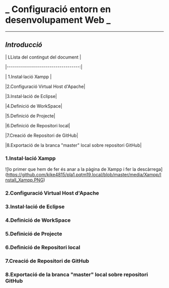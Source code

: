 # _ Configuració entorn en desenvolupament Web _
---
## _Introducció_

| LLista del contingut del document |

|------------------------------------:|

| 1.Instal·lació Xampp |

|2.Configuració Virtual Host d'Apache|

|3.Instal·lació de Eclipse|

|4.Definició de WorkSpace|

|5.Definició de Projecte|

|6.Definició de Repositori local|

|7.Creació de Repositori de GitHub|

|8.Exportació de la branca "master" local sobre repositori GitHub|

###  1.Instal·lació Xampp

![lo primer que hem de fer és anar a la pàgina de Xampp i fer la descàrrega] (https://github.com/kike4815/pla1.pqtm19.local/blob/master/media/Xampp/Install_Xampp.PNG)

### 2.Configuració Virtual Host d'Apache

### 3.Instal·lació de Eclipse

### 4.Definició de WorkSpace

### 5.Definició de Projecte

### 6.Definició de Repositori local

### 7.Creació de Repositori de GitHub

### 8.Exportació de la branca "master" local sobre repositori GitHub